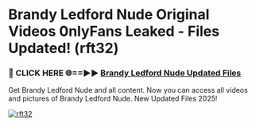 # Brandy Ledford Nude Original Videos 0nlyFans Leaked - Files Updated! (rft32)

<h3>🔴 CLICK HERE 🌐==►► <a href="https://tinyurl.com/yrmya6cz" rel="nofollow">Brandy Ledford Nude Updated Files</a></h3>

Get Brandy Ledford Nude and all content. Now you can access all videos and pictures of Brandy Ledford Nude. New Updated Files 2025!

[![rft32](https://i.imgur.com/FMdXYCs.gif)](https://tinyurl.com/yrmya6cz)
